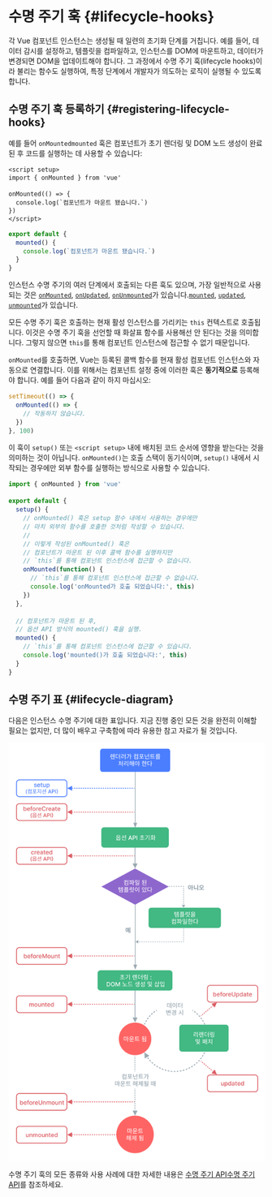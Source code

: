 # 수명 주기 훅 {#lifecycle-hooks}

각 Vue 컴포넌트 인스턴스는 생성될 때 일련의 초기화 단계를 거칩니다.
예를 들어, 데이터 감시를 설정하고, 템플릿을 컴파일하고, 인스턴스를 DOM에 마운트하고, 데이터가 변경되면 DOM을 업데이트해야 합니다.
그 과정에서 수명 주기 훅(lifecycle hooks)이라 불리는 함수도 실행하여, 특정 단계에서 개발자가 의도하는 로직이 실행될 수 있도록 합니다.

## 수명 주기 훅 등록하기 {#registering-lifecycle-hooks}

예를 들어 <span class="composition-api">`onMounted`</span><span class="options-api">`mounted`</span> 훅은 컴포넌트가 초기 렌더링 및 DOM 노드 생성이 완료된 후 코드를 실행하는 데 사용할 수 있습니다:

<div class="composition-api">

```vue
<script setup>
import { onMounted } from 'vue'

onMounted(() => {
  console.log(`컴포넌트가 마운트 됐습니다.`)
})
</script>
```

</div>
<div class="options-api">

```js
export default {
  mounted() {
    console.log(`컴포넌트가 마운트 됐습니다.`)
  }
}
```

</div>

인스턴스 수명 주기의 여러 단계에서 호출되는 다른 훅도 있으며,
가장 일반적으로 사용되는 것은 <span class="composition-api">[`onMounted`](/api/composition-api-lifecycle.html#onmounted), [`onUpdated`](/api/composition-api-lifecycle.html#onupdated), [`onUnmounted`](/api/composition-api-lifecycle.html#onunmounted)가 있습니다.</span><span class="options-api">[`mounted`](/api/options-lifecycle.html#mounted), [`updated`](/api/options-lifecycle.html#updated), [`unmounted`](/api/options-lifecycle.html#unmounted)가 있습니다.</span>

<div class="options-api">

모든 수명 주기 훅은 호출하는 현재 활성 인스턴스를 가리키는 `this` 컨텍스트로 호출됩니다.
이것은 수명 주기 훅을 선언할 때 화살표 함수를 사용해선 안 된다는 것을 의미합니다.
그렇지 않으면 `this`를 통해 컴포넌트 인스턴스에 접근할 수 없기 때문입니다.

</div>

<div class="composition-api">

`onMounted`를 호출하면, Vue는 등록된 콜백 함수를 현재 활성 컴포넌트 인스턴스와 자동으로 연결합니다.
이를 위해서는 컴포넌트 설정 중에 이러한 훅은 **동기적으로** 등록해야 합니다.
예를 들어 다음과 같이 하지 마십시오:

```js
setTimeout(() => {
  onMounted(() => {
    // 작동하지 않습니다.
  })
}, 100)
```

이 훅이 `setup()` 또는 `<script setup>` 내에 배치된 코드 순서에 영향을 받는다는 것을 의미하는 것이 아닙니다.
`onMounted()`는 호출 스택이 동기식이며, `setup()` 내에서 시작되는 경우에만 외부 함수를 실행하는 방식으로 사용할 수 있습니다.

```js
import { onMounted } from 'vue'

export default {
  setup() {
    // onMounted() 훅은 setup 함수 내에서 사용하는 경우에만
    // 마치 외부의 함수를 호출한 것처럼 작성할 수 있습니다.
    //
    // 이렇게 작성된 onMounted() 훅은
    // 컴포넌트가 마운트 된 이후 콜백 함수를 실행하지만
    // `this`를 통해 컴포넌트 인스턴스에 접근할 수 없습니다.
    onMounted(function() {
      // `this`를 통해 컴포넌트 인스턴스에 접근할 수 없습니다.
      console.log('onMounted가 호출 되었습니다:', this)
    })
  },

  // 컴포넌트가 마운트 된 후,
  // 옵션 API 방식의 mounted() 훅을 실행.
  mounted() {
    // `this`를 통해 컴포넌트 인스턴스에 접근할 수 있습니다.
    console.log('mounted()가 호출 되었습니다:', this)
  }
}
```

</div>

## 수명 주기 표 {#lifecycle-diagram}

다음은 인스턴스 수명 주기에 대한 표입니다.
지금 진행 중인 모든 것을 완전히 이해할 필요는 없지만, 더 많이 배우고 구축함에 따라 유용한 참고 자료가 될 것입니다.

![Component lifecycle diagram](./images/lifecycle.png)

<!-- https://www.figma.com/file/Xw3UeNMOralY6NV7gSjWdS/Vue-Lifecycle -->
<!-- https://www.figma.com/file/6W2me8dWiTjx2em2Pow3gJ/Vue-Lifecycle-(ko-kr) -->

수명 주기 훅의 모든 종류와 사용 사례에 대한 자세한 내용은 <span class="composition-api">[수명 주기 API](/api/composition-api-lifecycle.html)</span><span class="options-api">[수명 주기 API](/api/options-lifecycle.html)</span>를 참조하세요.
